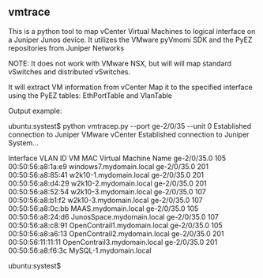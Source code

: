 ## vmtrace

This is a python tool to map vCenter Virtual Machines to logical interface on a Juniper Junos device. 
It utilizes the VMware pyVmomi SDK and the PyEZ repositories from Juniper Networks
 
NOTE: It does not work with VMware NSX, but will will map standard vSwitches and distributed vSwitches.
 
 
It will extract VM information from vCenter
Map it to the specified interface using the PyEZ tables: EthPortTable  and VlanTable 
 
Output example:
 
ubuntu:systest$ python vmtracep.py --port ge-2/0/35 --unit 0
Established connection to Juniper VMware vCenter
Established connection to Juniper System...
 
 
Interface	VLAN ID		VM MAC			Virtual Machine Name
ge-2/0/35.0	105		00:50:56:a8:1a:e9	windows7.mydomain.local
ge-2/0/35.0	201		00:50:56:a8:85:41	w2k10-1.mydomain.local
ge-2/0/35.0	201		00:50:56:a8:d4:29	w2k10-2.mydomain.local
ge-2/0/35.0	201		00:50:56:a8:52:54	w2k10-3.mydomain.local
ge-2/0/35.0	107		00:50:56:a8:b1:f2	w2k10-3.mydomain.local
ge-2/0/35.0	107		00:50:56:a8:0c:bb	MAAS.mydomain.local
ge-2/0/35.0	105		00:50:56:a8:24:d6	JunosSpace.mydomain.local
ge-2/0/35.0	107		00:50:56:a8:c8:91	OpenContrail1.mydomain.local
ge-2/0/35.0	105		00:50:56:a8:a6:13	OpenContrail2.mydomain.local
ge-2/0/35.0	201		00:50:56:11:11:11	OpenContrail3.mydomain.local
ge-2/0/35.0	201		00:50:56:a8:f6:3c	MySQL-1.mydomain.local

ubuntu:systest$
